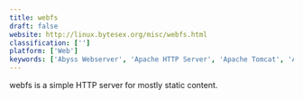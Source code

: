 ```yaml
---
title: webfs
draft: false 
website: http://linux.bytesex.org/misc/webfs.html
classification: ['']
platform: ['Web']
keywords: ['Abyss Webserver', 'Apache HTTP Server', 'Apache Tomcat', 'ArcGIS', 'Caddy', 'Cherokee', 'Oracle WebLogic', 'Serva 32/64', 'SimpleHTTPServer', 'Surfer', 'TiDB', 'WEBrick', 'Wt', 'XMPP', 'gatling', 'lighttpd', 'mongrel']
---
```

webfs is a simple HTTP server for mostly static content.